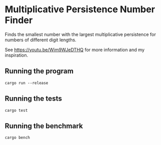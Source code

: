 # Multiplicative Persistence Number Finder
Finds the smallest number with the largest multiplicative persistence for numbers of different digit lengths.

See https://youtu.be/Wim9WJeDTHQ for more information and my inspiration.

## Running the program
```
cargo run --release
```

## Running the tests
```
cargo test
```

## Running the benchmark
```
cargo bench
```
